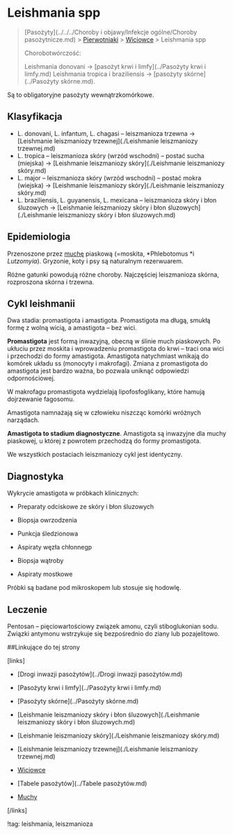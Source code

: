 # Leishmania spp

> [Pasożyty](../../../Choroby i objawy/Infekcje ogólne/Choroby pasożytnicze.md) > [Pierwotniaki](./Pierwotniaki.md) > [Wiciowce](./Wiciowce.md) > Leishmania spp
>
> Chorobotwórczość:
>
> Leishmania donovani → [pasożyt krwi i limfy](../Pasożyty krwi i limfy.md)
> Leishmania tropica i braziliensis → [pasożyty skórne](../Pasożyty skórne.md).

Są to obligatoryjne pasożyty wewnątrzkomórkowe.



## Klasyfikacja

- L. donovani, L. infantum, L. chagasi – leiszmanioza trzewna → [Leishmanie leiszmaniozy trzewnej](./Leishmanie leiszmaniozy trzewnej.md)
- L. tropica – leiszmanioza skóry (wrzód wschodni) – postać sucha (miejska) → [Leishmanie leiszmaniozy skóry](./Leishmanie leiszmaniozy skóry.md)
- L. major – leiszmanioza skóry (wrzód wschodni) – postać mokra (wiejska) → [Leishmanie leiszmaniozy skóry](./Leishmanie leiszmaniozy skóry.md)
- L. braziliensis, L. guyanensis, L. mexicana – leiszmanioza skóry i błon śluzowych → [Leishmanie leiszmaniozy skóry i błon śluzowych](./Leishmanie leiszmaniozy skóry i błon śluzowych.md)




## Epidemiologia

Przenoszone przez [muchę](../../Stawonogi/Muchy.md) piaskową (=moskita, *Phlebotomus *i *Lutzomyia*). Gryzonie, koty i psy są naturalnym rezerwuarem.

Różne gatunki powodują różne choroby. Najczęściej leiszmanioza skórna, rozproszona skórna i trzewna.



## Cykl leishmanii

Dwa stadia: promastigota i amastigota. Promastigota ma długą, smukłą formę z wolną wicią, a amastigota – bez wici.

**Promastigota** jest formą inwazyjną, obecną w ślinie much piaskowych. Po ukłuciu przez moskita i wprowadzeniu promastigota do krwi – traci ona wici i przechodzi do formy amastigota. Amastigota natychmiast wnikają do komórek układu ss (monocyty i makrofagi). Zmiana z promastigota do amastigota jest bardzo ważna, bo pozwala uniknąć odpowiedzi odpornościowej. 

W makrofagu promastigota wydzielają lipofosfoglikany, które hamują dojrzewanie fagosomu.

Amastigota namnażają się w człowieku niszcząc komórki wróżnych narządach.

**Amastigota to stadium diagnostyczne**. Amastigota są inwazyjne dla muchy piaskowej, u której z powrotem przechodzą do formy promastigota.

We wszystkich postaciach leiszmaniozy cykl jest identyczny.



## Diagnostyka

Wykrycie amastigota w próbkach klinicznych:

- Preparaty odciskowe ze skóry i błon śluzowych

- Biopsja owrzodzenia

- Punkcja śledzionowa

- Aspiraty węzła chłonnegp

- Biopsja wątroby

- Aspiraty mostkowe

Próbki są badane pod mikroskopem lub stosuje się hodowlę.



## Leczenie

Pentosan – pięciowartościowy związek amonu, czyli stiboglukonian sodu. Związki antymonu wstrzykuje się bezpośrednio do ziany lub pozajelitowo.



##Linkujące do tej strony

[links]

- [Drogi inwazji pasożytów](../Drogi inwazji pasożytów.md)

- [Pasożyty krwi i limfy](../Pasożyty krwi i limfy.md)

- [Pasożyty skórne](../Pasożyty skórne.md)

- [Leishmanie leiszmaniozy skóry i błon śluzowych](./Leishmanie leiszmaniozy skóry i błon śluzowych.md)

- [Leishmanie leiszmaniozy skóry](./Leishmanie leiszmaniozy skóry.md)

- [Leishmanie leiszmaniozy trzewnej](./Leishmanie leiszmaniozy trzewnej.md)

- [Wiciowce](./Wiciowce.md)

- [Tabele pasożytów](../Tabele pasożytów.md)

- [Muchy](../../Stawonogi/Muchy.md)


[/links]

!tag: leishmania, leiszmanioza

